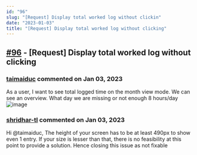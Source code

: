 ```yaml
---
id: "96"
slug: "[Request] Display total worked log without clickin"
date: "2023-01-03"
title: "[Request] Display total worked log without clicking"
---
```



## [#96](https://github.com/shridhar-tl/jira-assistant/issues/96) - [Request] Display total worked log without clicking

### [taimaiduc](https://github.com/taimaiduc) commented on Jan 03, 2023

As a user, I want to see total logged time on the month view mode.
We can see an overview. What day we are missing or not enough 8 hours/day
![image](https://i.imgur.com/ZsT2XMs.png)

### [shridhar-tl](https://github.com/shridhar-tl) commented on Jan 03, 2023

Hi @taimaiduc, The height of your screen has to be at least 490px to show even 1 entry. If your size is lesser than that, there is no feasibility at this point to provide a solution. Hence closing this issue as not fixable

